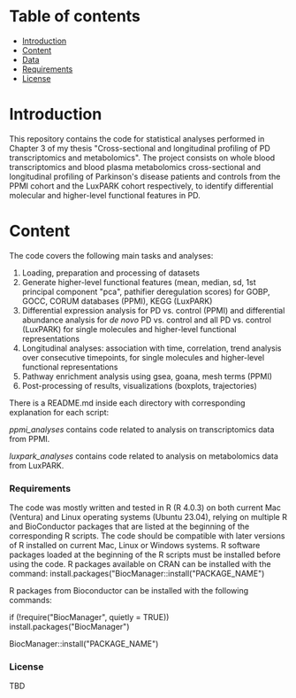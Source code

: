 # Table of contents
* [Introduction](#introduction)
* [Content](#content)
* [Data](#data)
* [Requirements](#requirements)
* [License](#license)

# Introduction
This repository contains the code for statistical analyses performed in Chapter 3 of my thesis "Cross-sectional and longitudinal profiling of PD transcriptomics and metabolomics".
The project consists on whole blood transcriptomics and blood plasma metabolomics cross-sectional and longitudinal profiling of Parkinson's disease patients and controls from the PPMI cohort and  the LuxPARK cohort respectively, to identify differential molecular and higher-level functional features in PD.

# Content
The code covers the following main tasks and analyses:

1. Loading, preparation and processing of datasets
2. Generate higher-level functional features (mean, median, sd, 1st principal component "pca", pathifier deregulation scores) for GOBP, GOCC, CORUM databases (PPMI), KEGG (LuxPARK)
3. Differential expression analysis for PD vs. control (PPMI) and differential abundance analysis for *de novo* PD vs. control and all PD vs. control (LuxPARK) for single molecules and higher-level functional representations
4. Longitudinal analyses: association with time, correlation, trend analysis over consecutive timepoints, for single molecules and higher-level functional representations
5. Pathway enrichment analysis using gsea, goana, mesh terms (PPMI)
6. Post-processing of results, visualizations (boxplots, trajectories)


There is a README.md inside each directory with corresponding explanation for each script:

*ppmi_analyses* contains code related to analysis on transcriptomics data from PPMI.

*luxpark_analyses* contains code related to analysis on metabolomics data from LuxPARK.


### Requirements
The code was mostly written and tested in R (R 4.0.3) on both current Mac (Ventura) and Linux operating systems (Ubuntu 23.04), relying on multiple R and BioConductor packages that are listed at the beginning of the corresponding R scripts. The code should be compatible with later versions of R installed on current Mac, Linux or Windows systems. R software packages loaded at the beginning of the R scripts must be installed before using the code. R packages available on CRAN can be installed with the command:
install.packages("BiocManager::install("PACKAGE_NAME")

R packages from Bioconductor can be installed with the following commands:

if (!require("BiocManager", quietly = TRUE))
  install.packages("BiocManager")
  
BiocManager::install("PACKAGE_NAME")

### License
TBD


